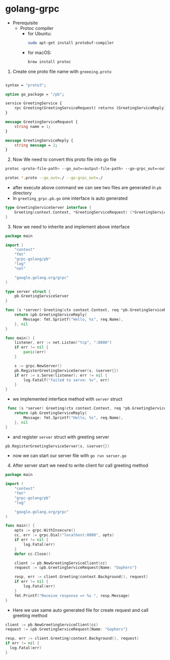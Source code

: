 # golang-grpc

* Prerequisite 
  - Protoc compiler
    - for Ubuntu:
      ```bash
      sudo apt-get install protobuf-compiler
      ```
    - for macOS:
      ```bash
      brew install protoc
      ```



1. Create one proto file name with `greeeing.proto` 
```proto

syntax = "proto3";

option go_package = "/pb";

service GreetingService {
    rpc Greeting(GreetingServiceRequest) returns (GreetingServiceReply) {}
}

message GreetingServiceRequest {
    string name = 1;
}

message GreetingServiceReply {
    string message = 2;
}

```

2. Now We need to convert this proto file into go file

```bash
protoc <proto-file-path> --go_out=<output-file-path> --go-grpc_out=<output-file-path>
```

```bash
protoc *.proto --go_out=./ --go-grpc_out=./
```
  - after execute above command we can see two files are generated in `pb` directory
  - In `greeting_grpc.pb.go` one interface is auto generated 

```go
type GreetingServiceServer interface {
	Greeting(context.Context, *GreetingServiceRequest) (*GreetingServiceReply, error)
}
```

3. Now we need to inherite and implement above interface 
```go
package main

import (
	"context"
	"fmt"
	"grpc-golang/pb"
	"log"
	"net"

	"google.golang.org/grpc"
)

type server struct {
	pb.GreetingServiceServer
}

func (s *server) Greeting(ctx context.Context, req *pb.GreetingServiceRequest) (*pb.GreetingServiceReply, error) {
	return &pb.GreetingServiceReply{
		Message: fmt.Sprintf("Hello, %s", req.Name),
	}, nil
}

func main() {
	listener, err := net.Listen("tcp", ":8080")
	if err != nil {
		panic(err)
	}

	s := grpc.NewServer()
	pb.RegisterGreetingServiceServer(s, &server{})
	if err := s.Serve(listener); err != nil {
		log.Fatalf("failed to serve: %v", err)
	}
}
```
  - we implemented interface method with `server` struct
```go
 func (s *server) Greeting(ctx context.Context, req *pb.GreetingServiceRequest) (*pb.GreetingServiceReply, error) {
	return &pb.GreetingServiceReply{
		Message: fmt.Sprintf("Hello, %s", req.Name),
	}, nil
}
```
  - and register `server` struct with greeting server
```go
pb.RegisterGreetingServiceServer(s, &server{})
```
  - now we can start our server file with `go run server.go`

4. After server start we need to write client for call greeting method 
```go 
package main

import (
	"context"
	"fmt"
	"grpc-golang/pb"
	"log"

	"google.golang.org/grpc"
)

func main() {
	opts := grpc.WithInsecure()
	cc, err := grpc.Dial("localhost:8080", opts)
	if err != nil {
		log.Fatal(err)
	}
	defer cc.Close()

	client := pb.NewGreetingServiceClient(cc)
	request := &pb.GreetingServiceRequest{Name: "Gophers"}

	resp, err := client.Greeting(context.Background(), request)
	if err != nil {
		log.Fatal(err)
	}
	fmt.Printf("Receive response => %s ", resp.Message)
}
```
 - Here we use same auto generated file for create request and call greeting method
```go
client := pb.NewGreetingServiceClient(cc)
request := &pb.GreetingServiceRequest{Name: "Gophers"}

resp, err := client.Greeting(context.Background(), request)
if err != nil {
  log.Fatal(err)
}
```